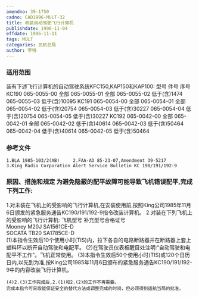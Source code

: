 ```yaml
---
amendno: 39-1750
cadno: CAD1996-MULT-32
title: 改装自动驾驶飞行计算机
publishdate: 1996-11-04
effdate: 1996-11-11
tags: MULT
categories: 民航总局
author: 李强
---
```


### 适用范围 
装有下述飞行计算机的自动驾驶系统KFC150,KAP150和KAP100:
型号  件号  序号
KC190  065-0055-00  全部
065-0055-01  全部
065-0055-02  低于(含)1474
065-0055-03  低于(含)10095
KC191  065-0054-00  全部
065-0054-01  全部
065-0054-02  低于(含)20754
065-0054-03  低于(含)30227
065-0054-04  低于(含)20754
065-0054-05  低于(含)30227
KC192  065-0042-00  全部
065-0042-01  全部
065-0042-02  低于(含)40614
065-0042-03  低于(含)50464
065-0042-04  低于(含)40614
065-0042-05  低于(含)50464

### 参考文件
    1.BLA 1985-103/2(AB)     2.FAA-AD 85-23-07,Amendment 39-5217     3.King Radio Corporation Alert Service Bulletin KC 190/191/192-9 

### 原因、措施和规定 为避免隐蔽的配平故障可能导致飞机错误配平,完成下列工作: 
  1.对未装在飞机上的受影响的飞行计算机,在安装使用前,按照King公司1985年11月6日颁发的紧急服务通告KC190/191/192-9指令改装计算机。 
  2.对装在下列飞机上的受影响的飞行计算机: 
飞机型号  补充型号合格证号  
Mooney M20J  SA1561CE-D  
SOCATA TB20  SA1785CE-D  
(1)本指令生效后10个使用小时(TIS)内，拉下各自的电路断路器并在断路器上套上塑料环以断开自动驾驶和电配平。 
(2)在驾驶员仪表板醒目处注明:“自动驾驶和电配平不工作”。飞机正常使用。 
(3)本指令生效后50个使用小时(TIS)或120个日历日内,以先到为准,按King公司1985年11月6日颁布的紧急服务通告KC190/191/192-9中的内容改装飞行计算机。 

    (4)2.(3)工作完成后,2.(1)和2.(2)的工作不再需要。 
    完成本指令可采取能保证安全的替代方法或调整完成的时间，但必须得到适航当局的批准。
